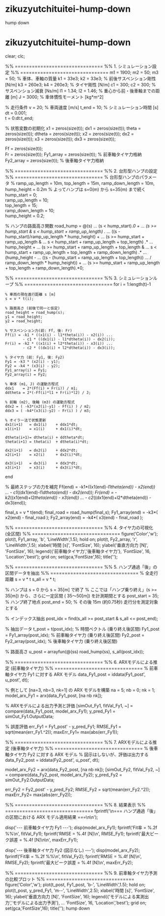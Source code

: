 # zikuzyutchituitei-hump-down
hump down

# zikuzyutchituitei-hump-down
clear; clc;

%% ===============================
%% 1. シミュレーション設定
%% ===============================
m1 = 1900;  m2 = 50;  m3 = 50;   % 車体、車軸の質量
k1 = 33e3;  k2 = 33e3;          % 前後サスペンション剛性 [N/m]
k3 = 260e3; k4 = 260e3;         % タイヤ剛性 [N/m]
c1 = 300;   c2 = 300;           % サスペンション減衰 [Ns/m]
l1 = 1.34;  l2 = 1.46;          % 重心から前・後車軸までの距離 [m]
J  = 3000;                      % 車体慣性モーメント [kg*m^2]

% 走行条件
v = 20;              % 車両速度 [m/s]
t_end = 10;          % シミュレーション時間 [s]
dt = 0.001;          
t = 0:dt:t_end;

% 状態変数の初期化
x1 = zeros(size(t));   dx1    = zeros(size(t));
theta = zeros(size(t)); dtheta = zeros(size(t));
x2 = zeros(size(t));   dx2    = zeros(size(t));
x3 = zeros(size(t));   dx3    = zeros(size(t));

Ff = zeros(size(t));  
Fr = zeros(size(t));
Fy1_array = zeros(size(t));  % 前車軸タイヤ力格納
Fy2_array = zeros(size(t));  % 後車軸タイヤ力格納

%% ===============================
%% 2. 台形型ハンプの設定
%% ===============================
% 台形型ハンプのパラメータ
%  ramp_up_length = 10m, top_length = 15m, ramp_down_length = 10m, hump_height = 0.2m
%  よってハンプは s=0(m) から s=35(m) まで続く
hump_start     = 0;     
ramp_up_length = 10;    
top_length     = 15;    
ramp_down_length = 10;  
hump_height    = 0.2;   

% ハンプの路面高さ関数
road_hump = @(s) ...
    (s < hump_start).*0 + ...
    (s >= hump_start & s < hump_start + ramp_up_length) .* ...
        ((s - hump_start)/ramp_up_length * hump_height) + ...
    (s >= hump_start + ramp_up_length & ...
     s < hump_start + ramp_up_length + top_length) .* ...
        hump_height + ...
    (s >= hump_start + ramp_up_length + top_length & ...
     s < hump_start + ramp_up_length + top_length + ramp_down_length) .* ...
        (hump_height - ...
         ((s - (hump_start + ramp_up_length + top_length)) ...
           / ramp_down_length * hump_height)) + ...
    (s >= hump_start + ramp_up_length + top_length + ramp_down_length).*0;

%% ===============================
%% 3. シミュレーションループ
%% ===============================
for i = 1:length(t)-1
    
    % 車両の現在進行距離 s [m]
    s = v * t(i);
    
    % 路面高さ (前後で同一と仮定)
    road_height = road_hump(s);
    y1 = road_height;
    y2 = road_height;
    
    % サスペンション力(前: Ff, 後: Fr)
    Ff(i) = -k1 * ((x1(i) - l1*theta(i)) - x2(i)) ...
            - c1 * ((dx1(i) - l1*dtheta(i)) - dx2(i));
    Fr(i) = -k2 * ((x1(i) + l2*theta(i)) - x3(i)) ...
            - c2 * ((dx1(i) + l2*dtheta(i)) - dx3(i));
    
    % タイヤ力 (前: Fy1, 後: Fy2)
    Fy1 = -k3 * (x2(i) - y1);
    Fy2 = -k4 * (x3(i) - y2);
    Fy1_array(i) = Fy1;
    Fy2_array(i) = Fy2;
    
    % 車体 (m1, J) の運動方程式
    ddx1    = 2*(Ff(i) + Fr(i)) / m1;
    ddtheta = 2*(-Ff(i)*l1 + Fr(i)*l2) / J;
    
    % 前軸 (m2), 後軸 (m3) の運動方程式
    ddx2 = ( -k3*(x2(i)-y1) - Ff(i) ) / m2;
    ddx3 = ( -k4*(x3(i)-y2) - Fr(i) ) / m3;
    
    % オイラー法で状態更新
    dx1(i+1)   = dx1(i)    + ddx1*dt;
    x1(i+1)    = x1(i)     + dx1(i)*dt;
    
    dtheta(i+1)= dtheta(i) + ddtheta*dt;
    theta(i+1) = theta(i)  + dtheta(i)*dt;
    
    dx2(i+1)   = dx2(i)    + ddx2*dt;
    x2(i+1)    = x2(i)     + dx2(i)*dt;
    
    dx3(i+1)   = dx3(i)    + ddx3*dt;
    x3(i+1)    = x3(i)     + dx3(i)*dt;
end

% 最終ステップの力を補完
Ff(end) = -k1*((x1(end)-l1*theta(end)) - x2(end)) ...
          - c1*((dx1(end)-l1*dtheta(end)) - dx2(end));
Fr(end) = -k2*((x1(end)+l2*theta(end)) - x3(end)) ...
          - c2*((dx1(end)+l2*dtheta(end)) - dx3(end));

final_s = v * t(end);
final_road = road_hump(final_s);
Fy1_array(end) = -k3*( x2(end) - final_road );
Fy2_array(end) = -k4*( x3(end) - final_road );

%% ===============================
%% 4. タイヤ力の可視化 (全区間)
%% ===============================
figure('Color','w');
plot(t, Fy1_array, 'b', 'LineWidth',1.5); hold on;
plot(t, Fy2_array, 'r', 'LineWidth',1.5);
xlabel('時間 [s]', 'FontSize', 16);
ylabel('垂直方向力 [N]', 'FontSize', 16);
legend({'前車軸タイヤ力','後車軸タイヤ力'}, 'FontSize', 16, 'Location','best');
grid on; set(gca,'FontSize',16);
title('');

%% ===============================
%% 5. ハンプ通過「後」の区間データを抽出
%% ===============================
% 全走行距離 s = v * t
s_all = v * t;

% ハンプは s = 0 から s = 35[m] で終了
% ここでは「ハンプ乗り終え」(s >= 35[m]) から、さらに一定区間 ( 35～50[m]) を計測期間とする
post_start = 35;   % ハンプ終了地点
post_end   = 50;   % その後 15m (約0.75秒) 走行分を測定対象とする

% インデックス抽出
post_idx = find(s_all >= post_start & s_all <= post_end);

% 抽出データ
t_post   = t(post_idx);           % 時間ベクトル (乗り終え後区間)
Fy1_post = Fy1_array(post_idx);   % 前車軸タイヤ力 (乗り終え後区間)
Fy2_post = Fy2_array(post_idx);   % 後車軸タイヤ力 (乗り終え後区間)

% 路面高さ
u_post   = arrayfun(@(ss) road_hump(ss), s_all(post_idx));

%% ===============================
%% 6. ARXモデルによる推定 (前車軸タイヤ力)
%% ===============================
% 前車軸タイヤ力 Fy1 に対する ARX モデル
data_Fy1_post = iddata(Fy1_post', u_post', dt);

% 例として [na=3, nb=3, nk=1] の ARX モデルを構築
na = 5; nb = 0; nk = 1;
model_arx_Fy1 = arx(data_Fy1_post, [na nb nk]);

% ARXモデルによる出力予測と評価
[simOut_Fy1, fitVal_Fy1, ~] = compare(data_Fy1_post, model_arx_Fy1);
y_pred_Fy1 = simOut_Fy1.OutputData;

% 誤差評価
err_Fy1   = Fy1_post' - y_pred_Fy1;
RMSE_Fy1  = sqrt(mean(err_Fy1.^2));
maxErr_Fy1= max(abs(err_Fy1));

%% ===============================
%% 7. ARXモデルによる推定 (後車軸タイヤ力)
%% ===============================
% 後車軸タイヤ力 Fy2 に対する ARX モデル
% 図示はしないが、評価は出力する
data_Fy2_post = iddata(Fy2_post', u_post', dt);

model_arx_Fy2 = arx(data_Fy2_post, [na nb nk]);
[simOut_Fy2, fitVal_Fy2, ~] = compare(data_Fy2_post, model_arx_Fy2);
y_pred_Fy2 = simOut_Fy2.OutputData;

err_Fy2   = Fy2_post' - y_pred_Fy2;
RMSE_Fy2  = sqrt(mean(err_Fy2.^2));
maxErr_Fy2= max(abs(err_Fy2));

%% ===============================
%% 8. 結果表示
%% ===============================
fprintf('\n=== ハンプ通過「後」の区間における ARX モデル適用結果 ===\n\n');

disp('--- 前車軸タイヤ力 Fy1 ---');
disp(model_arx_Fy1);
fprintf('Fit率         = %.2f %%\n', fitVal_Fy1);
fprintf('RMSE          = %.4f [N]\n', RMSE_Fy1);
fprintf('最大ピーク誤差 = %.4f [N]\n\n', maxErr_Fy1);

disp('--- 後車軸タイヤ力 Fy2 (図示なし) ---');
disp(model_arx_Fy2);
fprintf('Fit率         = %.2f %%\n', fitVal_Fy2);
fprintf('RMSE          = %.4f [N]\n', RMSE_Fy2);
fprintf('最大ピーク誤差 = %.4f [N]\n', maxErr_Fy2);

%% ===============================
%% 9. 前車軸タイヤ力予測の比較プロット
%% ===============================
figure('Color','w');
plot(t_post, Fy1_post, 'b-', 'LineWidth',1.5); hold on;
plot(t_post, y_pred_Fy1, 'm--', 'LineWidth',2.5);
xlabel('時間 [s]', 'FontSize', 16);
ylabel('垂直方向力 [N]', 'FontSize', 16);
legend({'モデルによる実測出力','モデルによる出力予測'}, ...
       'FontSize', 16, 'Location','best');
grid on; set(gca,'FontSize',16);
title('');
hump down

